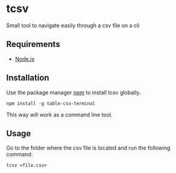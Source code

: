 # tcsv
Small tool to navigate easily through a csv file on a cli

## Requirements
- [Node.js](https://nodejs.org/en/download/)

## Installation
Use the package manager [npm](https://www.npmjs.com/) to install tcsv globally.
``` 
npm install -g table-csv-terminal
```
This way will work as a command line tool.

## Usage
Go to the folder where the csv file is located and run the following command:
```
tcsv <file.csv>
```
